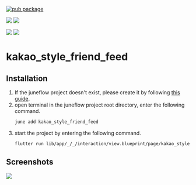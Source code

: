 [![pub package](https://img.shields.io/pub/v/kakao_style_friend_feed.svg)](https://pub.dartlang.org/packages/kakao_style_friend_feed)

[![](https://img.shields.io/badge/Module-Hub-007bff?style=for-the-badge&logo=flutter)](https://module.juneflow.org/)
[![](https://img.shields.io/badge/View-Hub-007bff?style=for-the-badge&logo=flutter)](https://view.juneflow.org/)

[![](https://img.shields.io/badge/DISCORD-JOIN%20SERVER-5663F7?style=for-the-badge&logo=discord&logoColor=white)](https://discord.gg/zXXHvAXCug)
[![](https://img.shields.io/badge/KakaoTalk-Join%20Room-FEE500?style=for-the-badge&logo=kakao)](https://open.kakao.com/o/gEwrffbg)
# kakao_style_friend_feed

##  Installation
1. If the juneflow project doesn't exist, please create it by following [this guide](https://doc.juneflow.org/).
2. open terminal in the juneflow project root directory, enter the following command.
    ```bash
    june add kakao_style_friend_feed
    ```
3. start the project by entering the following command.
    ```bash
    flutter run lib/app/_/_/interaction/view.blueprint/page/kakao_style_friend_feed/_/view.dart -d chrome
    ```

## Screenshots
![](https://github.com/juneview-songdo/kakao_style_friend_feed/assets/21379657/b246a049-586a-4b26-a302-593c6669057c)

